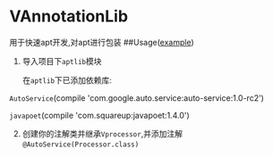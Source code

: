 # VAnnotationLib

用于快速apt开发,对apt进行包装
##Usage([example](myProccessor\src\main\java\com\example\Myprocessor.java))

1. 导入项目下```aptlib```模块

   在```aptlib```下已添加依赖库:

  ```AutoService```(compile 'com.google.auto.service:auto-service:1.0-rc2')

  ```javapoet```(compile 'com.squareup:javapoet:1.4.0')

2. 创建你的注解类并继承```Vprocessor```,并添加注解```@AutoService(Processor.class)```
